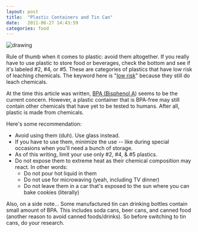 ```yaml
---
layout: post
title:  "Plastic Containers and Tin Can"
date:   2011-06-27 14:43:59
categories: food
---
```


![drawing](http://i.imgur.com/I0Wvlbd.jpg)

Rule of thumb when it comes to plastic: avoid them altogether.  If you really have to use plastic to store food or beverages, check the bottom and see if it's labeled #2, #4, or #5.  These are categories of plastics that have low risk of leaching chemicals.  The keyword here is "[low risk](http://www.kabntr.org/plasticsucks/the-7-types-of-plastic-what-they-mean-to-your-health/)" because they still do leach chemicals.

At the time this article was written, [BPA (Bisphenol A](http://en.wikipedia.org/wiki/Bisphenol_A)) seems to be the current concern.  However, a plastic container that is BPA-free may still contain other chemicals that have yet to be tested to humans.  After all, plastic is made from chemicals.


Here's some recommendation:

* Avoid using them (duh).  Use glass instead.
* If you have to use them, minimize the use -- like during special occasions when you'll need a bunch of storage.
* As of this writing, limit your use only #2, #4, & #5 plastics.  
* Do not expose them to extreme heat as their chemical composition may react.  In other words:
  * Do not pour hot liquid in them
  * Do not use for microwaving (yeah, including TV dinner)
  * Do not leave them in a car that's exposed to the sun where you can bake cookies (literally)

 Also, on a side note... Some manufactured tin can drinking bottles contain small amount of BPA.  This includes soda cans, beer cans, and canned food (another reason to avoid canned foods/drinks).  So before switching to tin cans, do your research.